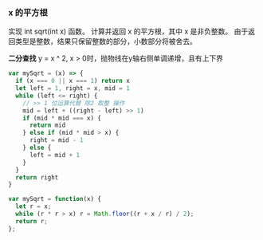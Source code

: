 ### x 的平方根
实现 int sqrt(int x) 函数。
计算并返回 x 的平方根，其中 x 是非负整数。
由于返回类型是整数，结果只保留整数的部分，小数部分将被舍去。

**二分查找**
y = x ^ 2, x > 0时，抛物线在y轴右侧单调递增，且有上下界
```js
var mySqrt = (x) => {
  if (x === 0 || x === 1) return x
  let left = 1, right = x, mid = 1
  while (left <= right) {
    // >> 1 位运算代替 除2 取整 操作
    mid = left + ((right - left) >> 1)
    if (mid * mid === x) {
      return mid
    } else if (mid * mid > x) {
      right = mid - 1
    } else {
      left = mid + 1
    }
  }
  return right
}
```


```js
var mySqrt = function(x) {
  let r = x;
  while (r * r > x) r = Math.floor((r + x / r) / 2);
  return r;
};
```
